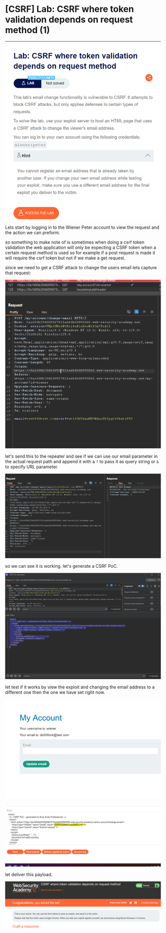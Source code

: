 # [CSRF] Lab: CSRF where token validation depends on request method (1)

---

![Untitled](%5BCSRF%5D%20Lab%20CSRF%20where%20token%20validation%20depends%20on%20%206886f0200eed4531b56881c0616d6ca2/Untitled.png)

Lets start by logging in to the Wiener Peter account to view the request and the action we can preform. 

so something to make note of is sometimes when doing a csrf token validation the web application will only be expecting a CSRF token when a certain request method is used so for example if a post request is made it will require the csrf token but not if we make a get request. 

since we need to get a CSRF attack to change the users email lets capture that request: 

![Untitled](%5BCSRF%5D%20Lab%20CSRF%20where%20token%20validation%20depends%20on%20%206886f0200eed4531b56881c0616d6ca2/Untitled%201.png)

let's send this to the repeater and see if we can use our email parameter in the actual request path and append it with a `?`  to pass it as query string or `&` to specify URL parameter. 

![Untitled](%5BCSRF%5D%20Lab%20CSRF%20where%20token%20validation%20depends%20on%20%206886f0200eed4531b56881c0616d6ca2/Untitled%202.png)

so we can see it is working. let's generate a CSRF PoC. 

![Untitled](%5BCSRF%5D%20Lab%20CSRF%20where%20token%20validation%20depends%20on%20%206886f0200eed4531b56881c0616d6ca2/Untitled%203.png)

let test if it works by view the exploit and changing the email address to a different one then the one we have set right now.

![Untitled](%5BCSRF%5D%20Lab%20CSRF%20where%20token%20validation%20depends%20on%20%206886f0200eed4531b56881c0616d6ca2/Untitled%204.png)

![Untitled](%5BCSRF%5D%20Lab%20CSRF%20where%20token%20validation%20depends%20on%20%206886f0200eed4531b56881c0616d6ca2/Untitled%205.png)

let deliver this payload. 

![Untitled](%5BCSRF%5D%20Lab%20CSRF%20where%20token%20validation%20depends%20on%20%206886f0200eed4531b56881c0616d6ca2/Untitled%206.png)